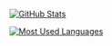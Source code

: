 [![GitHub Stats](https://github-readme-stats.vercel.app/api?username=dangminhtruong&theme=nord)](https://viblo.asia/u/xdangminhtruongx)

[![Most Used Languages](https://github-readme-stats.vercel.app/api/top-langs/?username=dangminhtruong&layout=compact&theme=nord)](https://viblo.asia/u/xdangminhtruongx)
